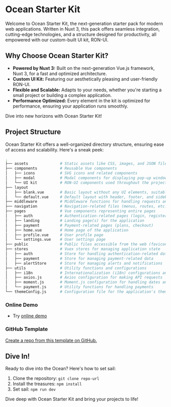 # Ocean Starter Kit

Welcome to Ocean Starter Kit, the next-generation starter pack for modern web applications. Written in Nuxt 3, this pack offers seamless integration, cutting-edge technologies, and a structure designed for productivity, all empowered with our custom-built UI kit, RON-UI.

## Why Choose Ocean Starter Kit?

- **Powered by Nuxt 3:** Built on the next-generation Vue.js framework, Nuxt 3, for a fast and optimized architecture.
- **Custom UI Kit:** Featuring our aesthetically pleasing and user-friendly RON-UI.
- **Flexible and Scalable:** Adapts to your needs, whether you're starting a small project or building a complex application.
- **Performance Optimized:** Every element in the kit is optimized for performance, ensuring your application runs smoothly.

Dive into new horizons with Ocean Starter Kit!

## Project Structure

Ocean Starter Kit offers a well-organized directory structure, ensuring ease of access and scalability. Here's a sneak peek:

```bash
.
├── assets              # Static assets like CSS, images, and JSON files
├── components          # Reusable Vue components
│   ├── icons           # SVG icons and related components
│   ├── modal           # Modal components for displaying pop-up windows
│   └── UI kit          # RON-UI components used throughout the project
├── layout
│   ├── blank.vue       # Basic layout without any UI elements, suitable for full-screen pages
│   └── default.vue     # Default layout with header, footer, and sidebar, used for most pages
├── middleware          # Middleware functions for handling requests and responses
├── navigation          # Navigation-related files (menus, routes, etc.)
├── pages               # Vue components representing entire pages
│   ├── auth            # Authentication-related pages (login, register, forgot password)
│   ├── landing         # Landing page(s) for the application
│   ├── payment         # Payment-related pages (plans, checkout)
│   ├── home.vue        # Home page of the application
│   ├── profile.vue     # User profile page
│   └── settings.vue    # User settings page
├── public              # Public files accessible from the web (favicon, logo, etc.)
├── stores              # Vuex stores for managing application state
│   ├── auth            # Store for handling authentication-related data
│   ├── payment         # Store for managing payment-related data
│   ├── alertStore      # Store for managing alerts and notifications
├── utils               # Utility functions and configurations
│   ├── i18n            # Internationalization (i18n) configurations and translations
│   ├── axios.js        # Axios configuration for making API requests
│   ├── moment.js       # Moment.js configuration for handling dates and times
│   └── payment.js      # Utility functions for handling payments
└── themeConfig.js      # Configuration file for the application's theme and appearance

```

### Online Demo

- Try [online demo](https://ocean-starter-kit.vercel.app/)

### GitHub Template

[Create a repo from this template on GitHub.](https://github.com/Ron-Digital/ocean-starter-kit)



## Dive In!

Ready to dive into the Ocean? Here's how to set sail:

1. Clone the repository: `git clone repo-url`
2. Install the treasures: `npm install`
3. Set sail: `npm run dev`

Dive deep with Ocean Starter Kit and bring your projects to life!

